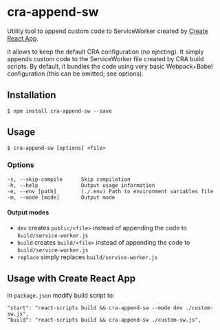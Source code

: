 # cra-append-sw

  Utility tool to append custom code to ServiceWorker created by [Create React App](https://github.com/facebookincubator/create-react-app). 
  
  It allows to keep the default CRA configuration (no ejecting). It simply appends custom code to the ServiceWorker file created by CRA build scripts. By default, it bundles the code using very basic Webpack+Babel configuration (this can be omitted; see options). 

## Installation

    $ npm install cra-append-sw --save

## Usage

    $ cra-append-sw [options] <file>

### Options

    -s, --skip-compile      Skip compilation
    -h, --help              Output usage information
    -e, --env [path]        (./.env) Path to environment variables file
    -m, --mode [mode]       Output mode

#### Output modes

- `dev` creates `public/<file>` instead of appending the code to `build/service-worker.js`
- `build` creates `build/<file>` instead of appending the code to `build/service-worker.js`
- `replace` simply replaces `build/service-worker.js`

## Usage with Create React App

  In `package.json` modify build script to:

    "start": "react-scripts build && cra-append-sw --mode dev ./custom-sw.js",
    "build": "react-scripts build && cra-append-sw ./custom-sw.js",
